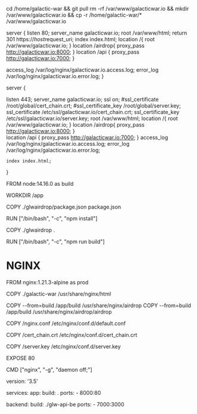 <!-- deploy -->

cd /home/galactic-war && git pull
rm -rf /var/www/galacticwar.io && mkdir /var/www/galacticwar.io && cp -r /home/galactic-war/\* /var/www/galacticwar.io

<!-- end -->

<!-- server config -->
<!-- /etc/nginx/sites-enabled/galacticwar.io  -->

server {
listen 80;
server_name galacticwar.io;
root /var/www/html;
return 301 https://$host$request_uri;
index index.html;
location /{
root /var/www/galacticwar.io;
}
location /airdrop{
proxy_pass http://galacticwar.io:8000;
}
location /api {
proxy_pass http://galacticwar.io:7000;
}

access_log /var/log/nginx/galacticwar.io.access.log;
error_log /var/log/nginx/galacticwar.io.error.log;
}

server {

listen 443;
server_name galacticwar.io;
ssl on;
#ssl_certificate /root/global/cert_chain.crt;
#ssl_certificate_key /root/global/server.key;
ssl_certificate /etc/ssl/galacticwar.io/cert_chain.crt;
ssl_certificate_key /etc/ssl/galacticwar.io/server.key;
root /var/www/html;
location /{
root /var/www/galacticwar.io;
}
location /airdrop{
proxy_pass http://galacticwar.io:8000;
}  
location /api {
proxy_pass http://galacticwar.io:7000;
}
access_log /var/log/nginx/galacticwar.io.access.log;
error_log /var/log/nginx/galacticwar.io.error.log;

    index index.html;

}

<!-- end -->

<!-- /home/Dockerfile -->

FROM node:14.16.0 as build

WORKDIR /app

COPY ./glwairdrop/package.json package.json

RUN ["/bin/bash", "-c", "npm install"]

COPY ./glwairdrop .

RUN ["/bin/bash", "-c", "npm run build"]

# NGINX

FROM nginx:1.21.3-alpine as prod

COPY ./galactic-war /usr/share/nginx/html

COPY --from=build /app/build /usr/share/nginx/airdrop
COPY --from=build /app/build /usr/share/nginx/airdrop/airdrop

COPY /nginx.conf /etc/nginx/conf.d/default.conf

COPY /cert_chain.crt /etc/nginx/conf.d/cert_chain.crt

COPY /server.key /etc/nginx/conf.d/server.key

EXPOSE 80

CMD ["nginx", "-g", "daemon off;"]

<!-- /home/docker-compose.yml -->

version: '3.5'

services:
app:
build: .
ports: - 8000:80

backend:
build: ./glw-api-be
ports: - 7000:3000
